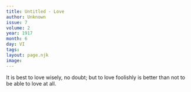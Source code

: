 ```yaml
---
title: Untitled - Love
author: Unknown
issue: 7
volume: 2
year: 1917
month: 6
day: VI
tags:
layout: page.njk
image:
---
```

It is best to love wisely, no doubt; but to love foolishly is better than not to be able to love at all.




